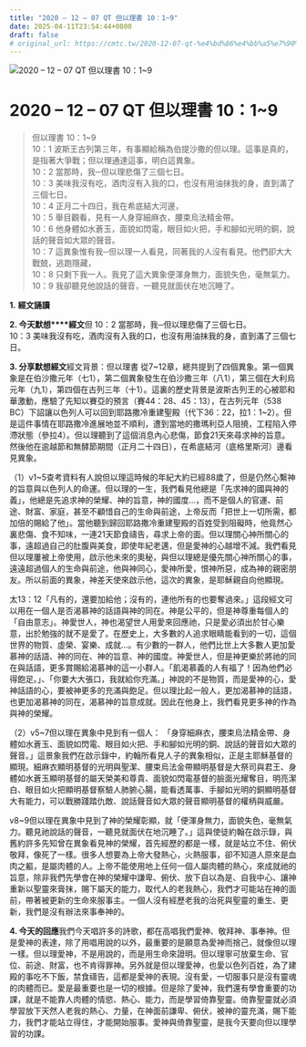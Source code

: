 ```yaml
---
title: "2020 – 12 – 07 QT 但以理書 10：1~9"
date: 2025-04-11T23:54:44+0800
draft: false
# original_url: https://cmtc.tw/2020-12-07-qt-%e4%bd%86%e4%bb%a5%e7%90%86%e6%9b%b8-10%ef%bc%9a19
---
```


![2020 – 12 – 07 QT 但以理書 10：1\~9](/images/qt.jpg   "2020 – 12 – 07 QT 但以理書 10：1\~9")

# 2020 – 12 – 07 QT 但以理書 10：1\~9

> 但以理書 10：1\~9  
> 10：1 波斯王古列第三年，有事顯給稱為伯提沙撒的但以理。這事是真的，是指著大爭戰；但以理通達這事，明白這異象。  
> 10：2 當那時，我─但以理悲傷了三個七日。  
> 10：3 美味我沒有吃，酒肉沒有入我的口，也沒有用油抹我的身，直到滿了三個七日。  
> 10：4 正月二十四日，我在希底結大河邊，  
> 10：5 舉目觀看，見有一人身穿細麻衣，腰束烏法精金帶。  
> 10：6 他身體如水蒼玉，面貌如閃電，眼目如火把，手和腳如光明的銅，說話的聲音如大眾的聲音。  
> 10：7 這異象惟有我─但以理一人看見，同著我的人沒有看見。他們卻大大戰兢，逃跑隱藏，  
> 10：8 只剩下我一人。我見了這大異象便渾身無力，面貌失色，毫無氣力。  
> 10：9 我卻聽見他說話的聲音，一聽見就面伏在地沉睡了。

**1.** **經文誦讀**

**2. 今天默想****經文**但 10：2 當那時，我─但以理悲傷了三個七日。  
10：3 美味我沒有吃，酒肉沒有入我的口，也沒有用油抹我的身，直到滿了三個七日。

**3. 分享默想經文**經文背景：但以理書 從7\~12章，總共提到了四個異象。第一個異象是在伯沙撒元年（七1），第二個異象發生在伯沙撒三年（八1），第三個在大利烏元年（九1），第四個在古列三年（十1）。這裏的歷史背景是波斯古列王的心被耶和華激動，應驗了先知以賽亞的預言（賽44：28、45：13），在古列元年（538 BC）下詔讓以色列人可以回到耶路撒冷重建聖殿（代下36：22，拉1：1\~2）。但是這件事情在耶路撒冷進展地並不順利，遭到當地的撒瑪利亞人阻撓，工程陷入停滯狀態（參拉4）。但以理聽到了這個消息內心悲傷，節食21天來尋求神的旨意。然後他在逾越節和無酵節期間（正月二十四日），在希底結河（底格里斯河）邊看見異象。

（1）v1\~5查考資料有人說但以理這時候的年紀大約已經88歲了，但是仍然心繫神的旨意與以色列人的命運。但以理的一生，我們看見他總是「先求神的國與神的義」，他總是先追求神的榮耀、神的旨意，神的國度…，而不是個人的官運、前途、財富、家庭，甚至不顧惜自己的生命與前途，上帝反而「把世上一切所需，都加倍的賜給了他」。當他聽到歸回耶路撒冷重建聖殿的百姓受到阻礙時，他竟然心裏悲傷、食不知味，一連21天節食禱告，尋求上帝的面。但以理關心神所關心的事，遠超過自己的肚腹與美食，即使年紀老邁，但是愛神的心越增不減。我們看見但以理屢被上帝使用，啟示他未來的奧秘，與但以理總是優先關心神所關心的事，遠遠超過個人的生命與前途，他與神同心，愛神所愛，恨神所惡，成為神的親密朋友。所以前面的異象，神差天使來啟示他，這次的異象，是耶穌親自向他顯現。

太13：12「凡有的，還要加給他；沒有的，連他所有的也要奪過來。」這段經文可以用在一個人是否渴慕神的話語與神的同在。神是公平的，但是神尊重每個人的「自由意志」。神愛世人，神也渴望世人用愛來回應祂，只是愛必須出於甘心樂意，出於勉強的就不是愛了。在歷史上，大多數的人追求眼睛能看到的一切，這個世界的物質、虛榮、宴樂、成就…。有少數的一群人，他們比世上大多數人更加愛慕神的話語、神的同在、神的旨意、神的國度。神愛世人，但是神更樂於將祂的同在與話語，更多賞賜給渴慕神的這一小群人。「飢渴慕義的人有福了！因為他們必得飽足。」、「你要大大張口，我就給你充滿。」神說的不是物質，而是愛神的心，愛神話語的心，要被神更多的充滿與飽足。但以理比起一般人，更加渴慕神的話語，也更加渴慕神的同在，渴慕神的旨意成就。因此在他身上，我們看見更多神的作為與神的榮耀。

（2）v5\~7但以理在異象中見到有一個人： 「身穿細麻衣，腰束烏法精金帶、身體如水蒼玉、面貌如閃電、眼目如火把、手和腳如光明的銅、說話的聲音如大眾的聲音。」這景象我們在啟示錄中，約翰所看見人子的異象相似，正是主耶穌基督的顯現。細麻衣顯明基督的光明與聖潔、腰束烏法金帶顯明基督是大祭司與君王、身體如水蒼玉顯明基督的屬天榮美和尊貴、面貌如閃電基督的臉面光耀奪目，明亮潔白、眼目如火把顯明基督察驗人肺腑心腸，能看透萬事、手腳如光明的銅顯明基督大有能力，可以戰勝踐踏仇敵、說話聲音如大眾的聲音顯明基督的權柄與威嚴。

v8\~9但以理在異象中見到了神的榮耀彰顯，就「便渾身無力，面貌失色，毫無氣力。聽見祂說話的聲音，一聽見就面伏在地沉睡了。」這與使徒約翰在啟示錄，與舊約許多先知曾在異象看見神的榮耀，首先經歷的都是一樣，就是站立不住、俯伏敬拜，像死了一樣。很多人想要為上帝大發熱心，火熱服事，卻不知道人原來是血肉之軀，是屬肉體的人。上帝不能使用地上任何一個人屬肉體的熱心，來成就祂的旨意，除非我們先學會在神的榮耀中謙卑、俯伏、放下自以為是、自我中心、讓神重新以聖靈來膏抹，賜下屬天的能力，取代人的老我熱心，我們才可能站在神的面前，帶著被更新的生命來服事主。一個人沒有經歷老我的治死與聖靈的重生、更新，我們是沒有辦法來事奉神的。

**4. 今天的回應**我們今天唱許多的詩歌，都在高唱我們愛神、敬拜神、事奉神。但是愛神的表達，除了用唱用說的以外，最重要的是願意為愛神而捨己，就像但以理一樣。但以理愛神，不是用說的，而是用生命來證明。但以理寧可放棄生命、官位、前途、財富，也不肯得罪神。另外就是但以理愛神，也愛以色列百姓，為了建殿的事吃不下飯，禁食禱告，這都是愛神的表現。沒有愛，一切服事只是沒有靈魂的肉體而已。愛是最重要也是一切的根據。但是除了愛神，我們還有學會重要的功課，就是不能靠人肉體的情慾、熱心、能力，而是學習倚靠聖靈。倚靠聖靈就必須學習放下天然人老我的熱心、力量，在神面前謙卑、俯伏，被神的靈充滿，賜下能力，我們才能站立得住，才能開始服事。愛神與倚靠聖靈，是我今天要向但以理學習的功課。